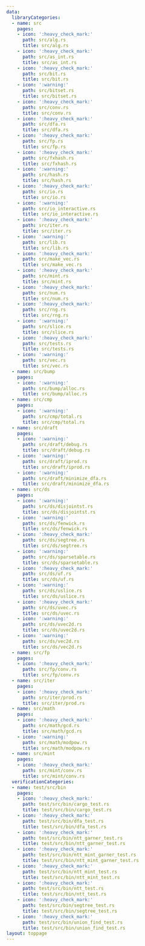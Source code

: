 ```yaml
---
data:
  libraryCategories:
  - name: src
    pages:
    - icon: ':heavy_check_mark:'
      path: src/alg.rs
      title: src/alg.rs
    - icon: ':heavy_check_mark:'
      path: src/as_int.rs
      title: src/as_int.rs
    - icon: ':heavy_check_mark:'
      path: src/bit.rs
      title: src/bit.rs
    - icon: ':warning:'
      path: src/bitset.rs
      title: src/bitset.rs
    - icon: ':heavy_check_mark:'
      path: src/conv.rs
      title: src/conv.rs
    - icon: ':heavy_check_mark:'
      path: src/dfa.rs
      title: src/dfa.rs
    - icon: ':heavy_check_mark:'
      path: src/fp.rs
      title: src/fp.rs
    - icon: ':heavy_check_mark:'
      path: src/fxhash.rs
      title: src/fxhash.rs
    - icon: ':warning:'
      path: src/hash.rs
      title: src/hash.rs
    - icon: ':heavy_check_mark:'
      path: src/io.rs
      title: src/io.rs
    - icon: ':warning:'
      path: src/io_interactive.rs
      title: src/io_interactive.rs
    - icon: ':heavy_check_mark:'
      path: src/iter.rs
      title: src/iter.rs
    - icon: ':warning:'
      path: src/lib.rs
      title: src/lib.rs
    - icon: ':heavy_check_mark:'
      path: src/make_vec.rs
      title: src/make_vec.rs
    - icon: ':heavy_check_mark:'
      path: src/mint.rs
      title: src/mint.rs
    - icon: ':heavy_check_mark:'
      path: src/num.rs
      title: src/num.rs
    - icon: ':heavy_check_mark:'
      path: src/rng.rs
      title: src/rng.rs
    - icon: ':warning:'
      path: src/slice.rs
      title: src/slice.rs
    - icon: ':heavy_check_mark:'
      path: src/tests.rs
      title: src/tests.rs
    - icon: ':warning:'
      path: src/vec.rs
      title: src/vec.rs
  - name: src/bump
    pages:
    - icon: ':warning:'
      path: src/bump/alloc.rs
      title: src/bump/alloc.rs
  - name: src/cmp
    pages:
    - icon: ':warning:'
      path: src/cmp/total.rs
      title: src/cmp/total.rs
  - name: src/draft
    pages:
    - icon: ':warning:'
      path: src/draft/debug.rs
      title: src/draft/debug.rs
    - icon: ':warning:'
      path: src/draft/iprod.rs
      title: src/draft/iprod.rs
    - icon: ':warning:'
      path: src/draft/minimize_dfa.rs
      title: src/draft/minimize_dfa.rs
  - name: src/ds
    pages:
    - icon: ':warning:'
      path: src/ds/disjointst.rs
      title: src/ds/disjointst.rs
    - icon: ':warning:'
      path: src/ds/fenwick.rs
      title: src/ds/fenwick.rs
    - icon: ':heavy_check_mark:'
      path: src/ds/segtree.rs
      title: src/ds/segtree.rs
    - icon: ':warning:'
      path: src/ds/sparsetable.rs
      title: src/ds/sparsetable.rs
    - icon: ':heavy_check_mark:'
      path: src/ds/uf.rs
      title: src/ds/uf.rs
    - icon: ':warning:'
      path: src/ds/uslice.rs
      title: src/ds/uslice.rs
    - icon: ':heavy_check_mark:'
      path: src/ds/uvec.rs
      title: src/ds/uvec.rs
    - icon: ':warning:'
      path: src/ds/uvec2d.rs
      title: src/ds/uvec2d.rs
    - icon: ':warning:'
      path: src/ds/vec2d.rs
      title: src/ds/vec2d.rs
  - name: src/fp
    pages:
    - icon: ':heavy_check_mark:'
      path: src/fp/conv.rs
      title: src/fp/conv.rs
  - name: src/iter
    pages:
    - icon: ':heavy_check_mark:'
      path: src/iter/prod.rs
      title: src/iter/prod.rs
  - name: src/math
    pages:
    - icon: ':heavy_check_mark:'
      path: src/math/gcd.rs
      title: src/math/gcd.rs
    - icon: ':warning:'
      path: src/math/modpow.rs
      title: src/math/modpow.rs
  - name: src/mint
    pages:
    - icon: ':heavy_check_mark:'
      path: src/mint/conv.rs
      title: src/mint/conv.rs
  verificationCategories:
  - name: test/src/bin
    pages:
    - icon: ':heavy_check_mark:'
      path: test/src/bin/cargo_test.rs
      title: test/src/bin/cargo_test.rs
    - icon: ':heavy_check_mark:'
      path: test/src/bin/dfa_test.rs
      title: test/src/bin/dfa_test.rs
    - icon: ':heavy_check_mark:'
      path: test/src/bin/ntt_garner_test.rs
      title: test/src/bin/ntt_garner_test.rs
    - icon: ':heavy_check_mark:'
      path: test/src/bin/ntt_mint_garner_test.rs
      title: test/src/bin/ntt_mint_garner_test.rs
    - icon: ':heavy_check_mark:'
      path: test/src/bin/ntt_mint_test.rs
      title: test/src/bin/ntt_mint_test.rs
    - icon: ':heavy_check_mark:'
      path: test/src/bin/ntt_test.rs
      title: test/src/bin/ntt_test.rs
    - icon: ':heavy_check_mark:'
      path: test/src/bin/segtree_test.rs
      title: test/src/bin/segtree_test.rs
    - icon: ':heavy_check_mark:'
      path: test/src/bin/union_find_test.rs
      title: test/src/bin/union_find_test.rs
layout: toppage
---
```

